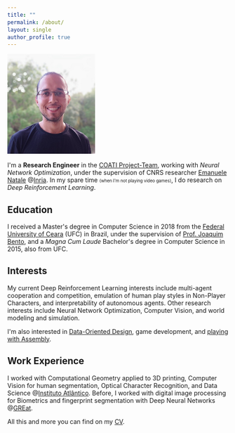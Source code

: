 ```yaml
---
title: ""
permalink: /about/
layout: single
author_profile: true
---
```


<img src="/assets/images/about-photo.jpg" alt="Photo" width="200"/>

<p style="text-align:left;">
I'm a <b>Research Engineer</b> in the <a href="https://team.inria.fr/coati">COATI Project-Team</a>, working with <i>Neural Network Optimization</i>, under the supervision of CNRS researcher <a href="https://www-sop.inria.fr/members/Emanuele.Natale">Emanuele Natale</a> @<a href="https://www.inria.fr/en/inria-centre-universite-cote-azur">Inria</a>. In my spare time <small><small>(when I'm not playing video games)</small></small>, I do research on <i>Deep Reinforcement Learning</i>.
</p>

## Education

<p style="text-align:left;">
I received a Master's degree in Computer Science in 2018 from the <a href="https://www.ufc.br/">Federal University of Ceara</a> (UFC) in Brazil, under the supervision of <a href="lattes.cnpq.br/0866205347972203">Prof. Joaquim Bento</a>, and a <i>Magna Cum Laude</i> Bachelor's degree in Computer Science in 2015, also from UFC.
</p>

## Interests

<p style="text-align:left;">
My current Deep Reinforcement Learning interests include multi-agent cooperation and competition, emulation of human play styles in Non-Player Characters, and interpretability of autonomous agents. Other research interests include Neural Network Optimization, Computer Vision, and world modeling and simulation.
</p>

<p style="text-align:left;">
I'm also interested in <a href="http://gamesfromwithin.com/data-oriented-design">Data-Oriented Design</a>, game development, and <a href="https://github.com/paulobruno/GbAsmTutorials">playing with Assembly</a>.
</p>

## Work Experience

<p style="text-align:left;">
I worked with Computational Geometry applied to 3D printing, Computer Vision for human segmentation, Optical Character Recognition, and Data Science @<a href="https://www.atlantico.com.br">Instituto Atlântico</a>. Before, I worked with digital image processing for Biometrics and fingerprint segmentation with Deep Neural Networks @<a href="https://www.great.ufc.br/">GREat</a>. 
</p>

<p style="text-align:left;">
All this and more you can find on my <a href="/assets/cv/PauloBrunoCv.pdf">CV</a>. 
</p>